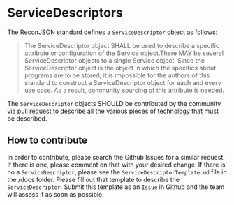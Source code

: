 # ServiceDescriptors

The ReconJSON standard defines a ```ServiceDescriptor``` object as follows:

> The ServiceDescriptor object SHALL be used to describe a specific attribute or configuration of the Service object.There MAY be several ServiceDescriptor objects to a single Service object. Since the ServiceDescriptor object is the object in which the specifics about programs are to be stored, it is impossible for the authors of this standard to construct a ServiceDescriptor object for each and every use case. As a result, community sourcing of this attribute is needed.

The `ServiceDescriptor` objects SHOULD be contributed by the community via pull request to describe all the various pieces of technology that must be described. 

## How to contribute

In order to contribute, please search the Github Issues for a similar request. If there is one, please comment on that with your desired change. If there is no a `ServiceDescriptor`, please see the `ServiceDescriptorTemplate.md` file in the /docs folder. Please fill out that template to describe the `ServiceDescriptor`. Submit this template as an `Issue` in Github and the team will assess it as soon as possible. 
